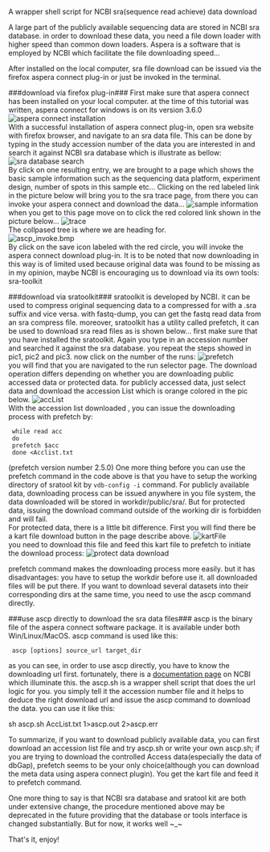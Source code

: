 A wrapper shell script for NCBI sra(sequence read achieve) data download 

A large part of the publicly available sequencing data are stored in NCBI sra database. in order to download these data, you need a file down loader with higher speed than common down loaders. Aspera is a software that is employed by NCBI which facilitate the file downloading speed...

After installed on the local computer, sra file download can be issued via the firefox aspera connect plug-in or just be invoked in the terminal.

###download via firefox plug-in###
First make sure that aspera connect has been installed on your local computer. at the time of this tutorial was written, aspera connect for windows is on its version 3.6.0  
![aspera connect installation](./img/aspera_install.bmp)  
With a successful installation of aspera connect plug-in, open sra website with firefox browser, and navigate to an sra data file. This can be done by typing in the study accession number of the data you are interested in and search it against NCBI sra database which is illustrate as bellow:
![sra database search](./img/sra_search.bmp)  
By click on one resulting entry, we are brought to a page which shows the basic sample information such as the sequencing data platform, experiment design, number of spots in this sample etc... Clicking on the red labeled link in the picture below will bring you to the sra trace page, from there you can invoke your aspera connect and download the data...
![sample information](./img/sample_infor.bmp)  
when you get to this page move on to click the red colored link shown in the picture below...
![trace](./img/trace.bmp)  
The collpased tree is where we are heading for.  
![ascp_invoke.bmp](img/ascp_invoke.bmp)  
By click on the save icon labeled with the red circle, you will invoke the aspera connect download plug-in. It is to be noted that now downloading in this way is of limited used because original data was found to be missing as in my opinion, maybe NCBI is encouraging us to download via its own tools: sra-toolkit  

###download via sratoolkit###
sratoolkit is developed by NCBI. it can be used to compress original sequencing data to a compressed for with a .sra suffix and vice versa. with fastq-dump, you can get the fastq read data from an sra compress file. moreover, sratoolkit has a utility called prefetch, it can be used to download sra read files as is shown below...
first make sure that you have installed the sratoolkit.
Again you type in an accession number and searched it against the sra database. you repeat the steps showed in pic1, pic2 and pic3. now click on the number of the runs:
![prefetch](img/prefetch.bmp)  
you will find that you are navigated to the run selector page. The download operation differs depending on whether you are downloading public accessed data or protected data. for publicly accessed data, just select data and download the accession List which is orange colored in the pic below.
![accList](img/accessionList.bmp)  
With the accession list downloaded , you can issue the downloading process with prefetch by:

     while read acc
     do
     prefetch $acc
     done <Acclist.txt

(prefetch version number 2.5.0)
One more thing before you can use the prefetch command in the code above is that you have to setup the working directory of sratool kit by `vdb-config -i` command.  For publicly available data, downloading process can be issued anywhere in you file system, the data downloaded will be stored in workdir/public/sra/. But for protected data, issuing the download command outside of the working dir is forbidden and will fail.  
For protected data, there is a little bit difference. First you will find there be a kart file download button in the page describe above.
![kartFile](img/kart.bmp)  
you need to download this file and feed this kart file to prefetch to initiate the download process:
![protect data download](img/protectData.bmp)

prefetch command makes the downloading process more easily. but it has disadvantages: you have to setup the workdir before use it. all downloaded files will be put there. If you want to download several datasets into their corresponding dirs at the same time, you need to use the ascp command directly.

###use ascp directly to download the sra data files###
ascp is the binary file of the aspera connect software package. it is available under both Win/Linux/MacOS. ascp command is used like this:

     ascp [options] source_url target_dir

as you can see, in order to use ascp directly, you have to know the downloading url first. fortunately, there is a [documentation page](http://www.ncbi.nlm.nih.gov/books/NBK158899/#SRA_download.accessing_the__ascp_utility) on NCBI which illuminate this. the ascp.sh is a wrapper shell script that does the url logic for you. you simply tell it the accession number file and it helps to deduce the right download url and issue the ascp command to download the data. you can use it like this:

   sh ascp.sh AccList.txt 1>ascp.out 2>ascp.err

To summarize, if you want to download publicly available data, you can first download an accession list file and try ascp.sh or write your own ascp.sh; if you are trying to download the controlled Access data(especially the data of dbGap), prefetch seems to be your only choice(although you can download the meta data using aspera connect plugin). You get the kart file and feed it to prefetch command.

One more thing to say is that NCBI sra database and sratool kit are both under extensive change, the procedure mentioned above may be deprecated in the future providing that the database or tools interface is changed substantially. But for now, it works well ~_~ 

That's it, enjoy!
